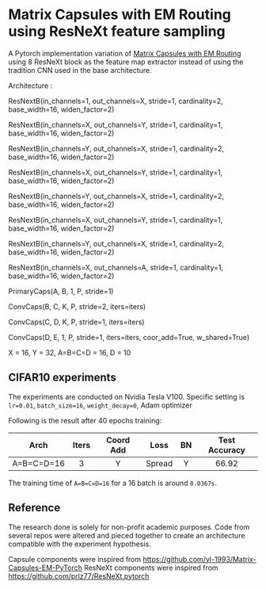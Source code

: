 # Matrix Capsules with EM Routing using ResNeXt feature sampling
A Pytorch implementation variation of [Matrix Capsules with EM Routing](https://openreview.net/pdf?id=HJWLfGWRb) using 8 ResNeXt block as the feature map extractor instead of using the tradition CNN used in the base architecture.

Architecture :

ResNextB(in_channels=1, out_channels=X, stride=1, cardinality=2, base_width=16, widen_factor=2)

ResNextB(in_channels=X, out_channels=Y, stride=1, cardinality=1, base_width=16, widen_factor=2)

ResNextB(in_channels=Y, out_channels=X, stride=1, cardinality=2, base_width=16, widen_factor=2)

ResNextB(in_channels=X, out_channels=Y, stride=1, cardinality=1, base_width=16, widen_factor=2)

ResNextB(in_channels=Y, out_channels=X, stride=1, cardinality=2, base_width=16, widen_factor=2)

ResNextB(in_channels=X, out_channels=Y, stride=1, cardinality=1, base_width=16, widen_factor=2)

ResNextB(in_channels=Y, out_channels=X, stride=1, cardinality=2, base_width=16, widen_factor=2)

ResNextB(in_channels=X, out_channels=A, stride=1, cardinality=1, base_width=16, widen_factor=2)

PrimaryCaps(A, B, 1, P, stride=1)

ConvCaps(B, C, K, P, stride=2, iters=iters)

ConvCaps(C, D, K, P, stride=1, iters=iters)

ConvCaps(D, E, 1, P, stride=1, iters=iters, coor_add=True, w_shared=True)

X = 16, Y = 32, A=B=C=D = 16, D = 10

## CIFAR10 experiments

The experiments are conducted on Nvidia Tesla V100.
Specific setting is `lr=0.01`, `batch_size=16`, `weight_decay=0`, Adam optimizer

Following is the result after 40 epochs training:

| Arch | Iters | Coord Add | Loss | BN | Test Accuracy |
| ---- |:-----:|:---------:|:----:|:--:|:-------------:|
| A=B=C=D=16 | 3 | Y | Spread    | Y | 66.92 |

The training time of `A=B=C=D=16` for a 16 batch is around `0.0367s`.

## Reference
The research done is solely for non-profit academic purposes. Code from several repos were altered and pieced together to create an architecture compatible with the experiment hypothesis.

Capsule components were inspired from https://github.com/yl-1993/Matrix-Capsules-EM-PyTorch
ResNeXt components were inspired from https://github.com/prlz77/ResNeXt.pytorch

